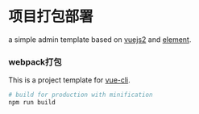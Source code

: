 # 项目打包部署
a simple admin template based on [vuejs2](http://vuejs.org/) and [element](http://element.eleme.io/#/).

### webpack打包

This is a project template for [vue-cli](https://github.com/vuejs/vue-cli).

``` bash
# build for production with minification
npm run build

```

### 